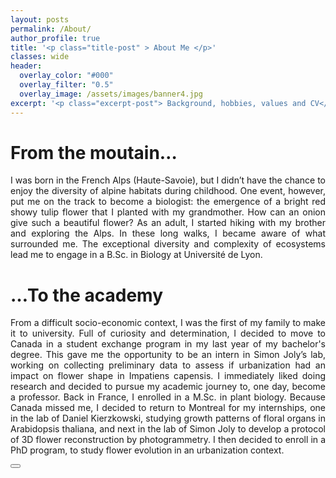 ```yaml
---
layout: posts
permalink: /About/
author_profile: true
title: '<p class="title-post" > About Me </p>'
classes: wide
header:
  overlay_color: "#000"
  overlay_filter: "0.5"
  overlay_image: /assets/images/banner4.jpg
excerpt: '<p class="excerpt-post"> Background, hobbies, values and CV</p>' 
---
```


<h1> From the moutain… </h1>

<p align="justify">
I was born in the French Alps (Haute-Savoie), but I didn’t have the chance to enjoy the diversity of alpine habitats during childhood. One event, however, put me on the track to become a biologist: the emergence of a bright red showy tulip flower that I planted with my grandmother. How can an onion give such a beautiful flower?
As an adult, I started hiking with my brother and exploring the Alps. In these long walks, I became aware of what surrounded me. The exceptional diversity and complexity of ecosystems lead me to engage in a B.Sc. in Biology at Université de Lyon. 

<h1> …To the academy </h1>

<p align="justify">
From a difficult socio-economic context, I was the first of my family to make it to university. Full of curiosity and determination, I decided to move to Canada in a student exchange program in my last year of my bachelor's degree. 
This gave me the opportunity to be an intern in Simon Joly’s lab, working on collecting preliminary data to assess if urbanization had an impact on flower shape in Impatiens capensis. I immediately liked doing research and decided to pursue my academic journey to, one day, become a professor. 
Back in France, I enrolled in a M.Sc. in plant biology. Because Canada missed me, I decided to return to Montreal for my internships, one in the lab of Daniel Kierzkowski, studying growth patterns of floral organs in Arabidopsis thaliana, and next in the lab of Simon Joly to develop a protocol of 3D flower reconstruction by photogrammetry.
I then decided to enroll in a PhD program, to study flower evolution in an urbanization context.
 
</p>

<!-- <img-div>
<img width="600px" src="../assets/images/About5.jpg" class="center" />
<figcaption>Some field work during my PhD</figcaption>
</img-div>


<p align="justify">
Under construction. 
</p>

<img-div>
<img style="Padding: 10px 10px 10px 10px; float:left;" width="525px" src="../assets/images/About1.jpg"/>
<img style="Padding: 10px 10px 10px 10px;" width="525px" src="../assets/images/About2.jpg"/>
<img style="Padding: 10px 10px 10px 10px;float:left;" width="525px" src="../assets/images/About3.jpg"/>
<img style="Padding: 10px 10px 10px 10px;" width="525px" src="../assets/images/About6.jpg"/>
<figcaption>And some places where we went for fish samplings during my PhD</figcaption>
</img-div> -->


<!-- Back to top button -->
<button type="button" class="btn btn-danger btn-floating btn-lg" id="btn-back-to-top">
  <i class="fas fa-arrow-up"></i>
</button>

<script>
//Get the button
let mybutton = document.getElementById("btn-back-to-top");

// When the user scrolls down 20px from the top of the document, show the button
window.onscroll = function () {
  scrollFunction();
};

function scrollFunction() {
  if (
    document.body.scrollTop > 20 ||
    document.documentElement.scrollTop > 20
  ) {
    mybutton.style.display = "block";
  } else {
    mybutton.style.display = "none";
  }
}
// When the user clicks on the button, scroll to the top of the document
mybutton.addEventListener("click", backToTop);

function backToTop() {
  document.body.scrollTop = 0;
  document.documentElement.scrollTop = 0;
}
</script>